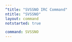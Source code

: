 ```yaml
---
^title: "SVSSNO IRC Command"
ntitle: "SVSSNO"
layout: command
notstarted: true

command: SVSSNO
---
```

